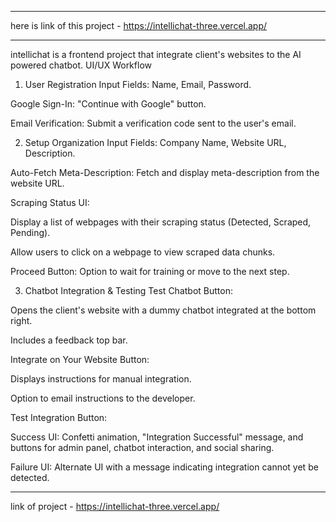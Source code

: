 ***********************************************************************
here is link of this project - https://intellichat-three.vercel.app/
***********************************************************************
intellichat is a frontend project that integrate client's websites to the AI powered chatbot.
UI/UX Workflow
1. User Registration
Input Fields: Name, Email, Password.

Google Sign-In: "Continue with Google" button.

Email Verification: Submit a verification code sent to the user's email.

2. Setup Organization
Input Fields: Company Name, Website URL, Description.

Auto-Fetch Meta-Description: Fetch and display meta-description from the website URL.

Scraping Status UI:

Display a list of webpages with their scraping status (Detected, Scraped, Pending).

Allow users to click on a webpage to view scraped data chunks.

Proceed Button: Option to wait for training or move to the next step.

3. Chatbot Integration & Testing
Test Chatbot Button:

Opens the client's website with a dummy chatbot integrated at the bottom right.

Includes a feedback top bar.

Integrate on Your Website Button:

Displays instructions for manual integration.

Option to email instructions to the developer.

Test Integration Button:

Success UI: Confetti animation, "Integration Successful" message, and buttons for admin panel, chatbot interaction, and social sharing.

Failure UI: Alternate UI with a message indicating integration cannot yet be detected.

******************************
link of project - https://intellichat-three.vercel.app/

